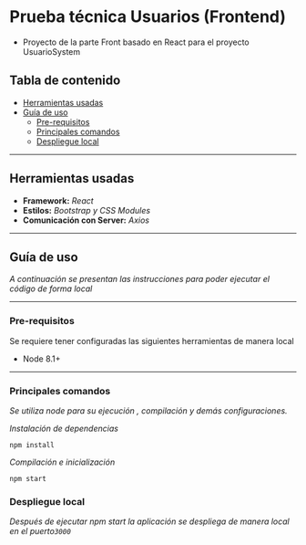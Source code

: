 # Prueba técnica Usuarios (Frontend)

- Proyecto de la parte Front  basado en React para el proyecto UsuarioSystem

## Tabla de contenido

  - [Herramientas usadas](#herramientas-usadas)
  - [Guía de uso](#guía-de-uso)
    - [Pre-requisitos](#pre-requisitos)
    - [Principales comandos](#principales-comandos)
    - [Despliegue local](#despliegue-local)
 

***
## Herramientas usadas

- **Framework:**	_React_
- **Estilos:** _Bootstrap y CSS Modules_
- **Comunicación con Server:**  _Axios_

***
## Guía de uso

 _A continuación se presentan las instrucciones para poder ejecutar el código de forma local_

***
### Pre-requisitos

Se requiere tener configuradas las siguientes herramientas de manera local

- Node 8.1+ 

***
### Principales comandos

_Se utiliza node para su ejecución , compilación y demás configuraciones._

_Instalación de dependencias_
```
npm install
```
_Compilación e inicialización_
```
npm start
```

### Despliegue local

_Después de ejecutar npm start la aplicación se despliega de manera local en el puerto`3000`_




